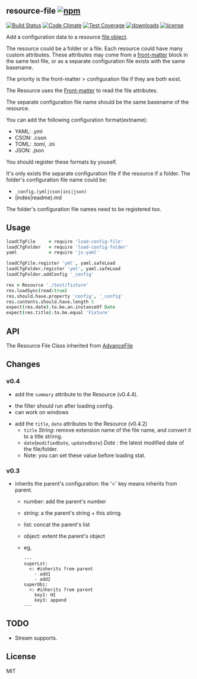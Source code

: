 ## resource-file [![npm](https://img.shields.io/npm/v/resource-file.svg)](https://npmjs.org/package/resource-file)

[![Build Status](https://img.shields.io/travis/snowyu/resource-file.js/master.svg)](http://travis-ci.org/snowyu/resource-file.js)
[![Code Climate](https://codeclimate.com/github/snowyu/resource-file.js/badges/gpa.svg)](https://codeclimate.com/github/snowyu/resource-file.js)
[![Test Coverage](https://codeclimate.com/github/snowyu/resource-file.js/badges/coverage.svg)](https://codeclimate.com/github/snowyu/resource-file.js/coverage)
[![downloads](https://img.shields.io/npm/dm/resource-file.svg)](https://npmjs.org/package/resource-file)
[![license](https://img.shields.io/npm/l/resource-file.svg)](https://npmjs.org/package/resource-file)

Add a configuration data to a resource [file object][AdvanceFile].

The resource could be a folder or a file.
Each resource could have many custom attributes. These attributes may come from
a [front-matter](http://jekyllrb.com/docs/frontmatter/) block in the same text file,
or as a separate configuration file exists with the same basename.

The priority is the front-matter > configuration file if they are both exist.

The Resource uses the [Front-matter](https://github.com/jonschlinkert/gray-matter)
to read the file attributes.

The separate configuration file name should be the same basename of the resource.

You can add the following configuration format(extname):

* YAML: .yml
* CSON: .cson
* TOML: .toml, .ini
* JSON: .json

You should register these formats by youself.

It's only exists the separate configuration file if the resource if a folder.
The folder's configuration file name could be:

* `_config.(yml|cson|ini|json)`
* (index|readme).md

The folder's configuration file names need to be registered too.

## Usage

```coffee
loadCfgFile     = require 'load-config-file'
loadCfgFolder   = require 'load-config-folder'
yaml            = require 'js-yaml'

loadCfgFile.register 'yml', yaml.safeLoad
loadCfgFolder.register 'yml', yaml.safeLoad
loadCfgFolder.addConfig '_config'

res = Resource './test/fixture'
res.loadSync(read:true)
res.should.have.property 'config', '_config'
res.contents.should.have.length 5
expect(res.date).to.be.an.instanceOf Date
expect(res.title).to.be.equal 'Fixture'
```

## API

The Resource File Class inherited from
[AdvanceFile][AdvanceFile]


## Changes

### v0.4

+ add the `summary` attribute to the Resource (v0.4.4).
* the filter should run after loading config.
* can work on windows
+ add the `title`, `date` attributes to the Resource (v0.4.2)
  * `title` *String*: remove extension name of the file name, and convert it to a title strirng.
  * `date`(`modifiedDate`, `updatedDate`) *Date* : the latest modified date of the file/folder.
  * Note: you can set these value before loading stat.

### v0.3

+ inherits the parent's configuration: the '<' key means inherits from parent.
  * number: add the parent's number
  * string: a the parent's string + this stirng.
  * list: concat the parent's list
  * object: extent the parent's object
  * eg,

    ```
    ---
    superLst:
      <: #inherits from parent
        - add1
        - add2
    superObj:
      <: #inherits from parent
        key1: HI
        key3: append
    ---
    ```

## TODO

+ Stream supports.

## License

MIT

[AdvanceFile]: https://github.com/snowyu/custom-file.js/blob/master/src/advance.coffee
